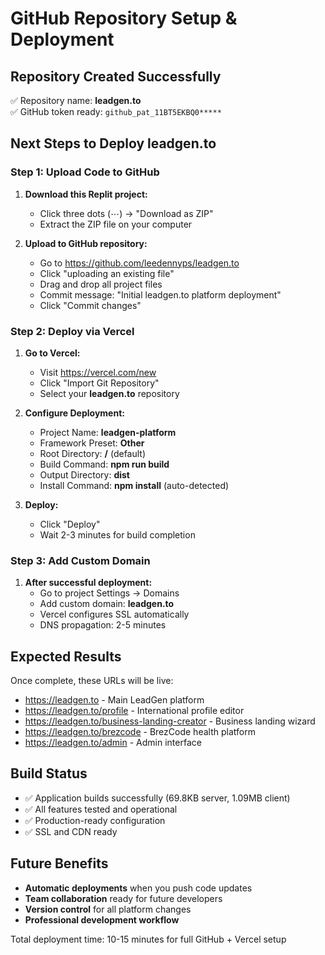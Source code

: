 # GitHub Repository Setup & Deployment

## Repository Created Successfully
✅ Repository name: **leadgen.to**  
✅ GitHub token ready: `github_pat_11BT5EKBQ0*****`

## Next Steps to Deploy leadgen.to

### Step 1: Upload Code to GitHub
1. **Download this Replit project:**
   - Click three dots (⋯) → "Download as ZIP"
   - Extract the ZIP file on your computer

2. **Upload to GitHub repository:**
   - Go to https://github.com/leedennyps/leadgen.to
   - Click "uploading an existing file" 
   - Drag and drop all project files
   - Commit message: "Initial leadgen.to platform deployment"
   - Click "Commit changes"

### Step 2: Deploy via Vercel
1. **Go to Vercel:**
   - Visit https://vercel.com/new
   - Click "Import Git Repository"
   - Select your **leadgen.to** repository

2. **Configure Deployment:**
   - Project Name: **leadgen-platform**
   - Framework Preset: **Other**
   - Root Directory: **/** (default)
   - Build Command: **npm run build**
   - Output Directory: **dist**
   - Install Command: **npm install** (auto-detected)

3. **Deploy:**
   - Click "Deploy"
   - Wait 2-3 minutes for build completion

### Step 3: Add Custom Domain
1. **After successful deployment:**
   - Go to project Settings → Domains
   - Add custom domain: **leadgen.to**
   - Vercel configures SSL automatically
   - DNS propagation: 2-5 minutes

## Expected Results
Once complete, these URLs will be live:
- https://leadgen.to - Main LeadGen platform
- https://leadgen.to/profile - International profile editor
- https://leadgen.to/business-landing-creator - Business landing wizard
- https://leadgen.to/brezcode - BrezCode health platform
- https://leadgen.to/admin - Admin interface

## Build Status
- ✅ Application builds successfully (69.8KB server, 1.09MB client)
- ✅ All features tested and operational
- ✅ Production-ready configuration
- ✅ SSL and CDN ready

## Future Benefits
- **Automatic deployments** when you push code updates
- **Team collaboration** ready for future developers
- **Version control** for all platform changes
- **Professional development workflow**

Total deployment time: 10-15 minutes for full GitHub + Vercel setup